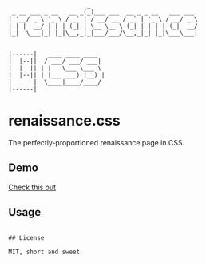 ```
                      _
 _ __ ___ _ __   __ _(_)___ ___  __ _ _ __   ___ ___
| '__/ _ \ '_ \ / _` | / __/ __|/ _` | '_ \ / __/ _ \
| | |  __/ | | | (_| | \__ \__ \ (_| | | | | (_|  __/
|_|  \___|_| |_|\__,_|_|___/___/\__,_|_| |_|\___\___|


|------|   ____ ____ ____
|  |--||  / ___/ ___/ ___|
|  |  || | |   \___ \___ \
|  |--|| | |___ ___) |__) |
|      |  \____|____/____/
|------|

```

# renaissance.css

The perfectly-proportioned renaissance page in CSS.

## Demo

[Check this out](http://honza.ca/renaissance.css/)

## Usage

~~~ coming soon ~~~

## License

MIT, short and sweet
